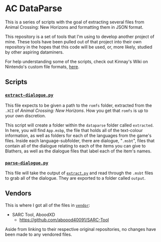 # AC DataParse

This is a series of scripts with the goal of extracting several files from
Animal Crossing: New Horizons and formatting them in JSON format.

This repository is a set of tools that I'm using to develop another project of
mine. These tools have been pulled out of that project into their own repository
in the hopes that this code will be used, or, more likely, studied by other
aspiring dataminers.

For help understanding some of the scripts, check out Kinnay's Wiki on
Nintendo's custom file formats,
[here](https://github.com/Kinnay/Nintendo-File-Formats/wiki).


## Scripts

### [`extract-dialogue.py`](extract-dialogue.py)

This file expects to be given a path to the `romfs` folder, extracted from the
`.XCI` of *Animal Crossing: New Horizons*. How you get that `romfs` is up to
your own discretion.

This script will create a folder within the `dataparse` folder called
`extracted`. In here, you will find `App.msbp`, the file that holds all of the
text-colour information, as well as folders for each of the languages from the
game's files. Inside each language-subfolder, there are dialogue, "`.msbt`",
files that contain all of the dialogue relating to each of the items you can
give to Blathers, as well as the dialogue files that label each of the item's
names.


### [`parse-dialogue.py`](parse-dialogue.py)

This file will take the output of [`extract.py`](#extractpy) and read through
the `.msbt` files to grab all of the dialogue. They are exported to a folder
called `output`.


## Vendors

This is where I got all of the files in [`vendor`](vendor):

- SARC Tool, AboodXD
  - https://github.com/aboood40091/SARC-Tool

Aside from linking to their respective original repositories, no changes have
been made to any vendored files.
